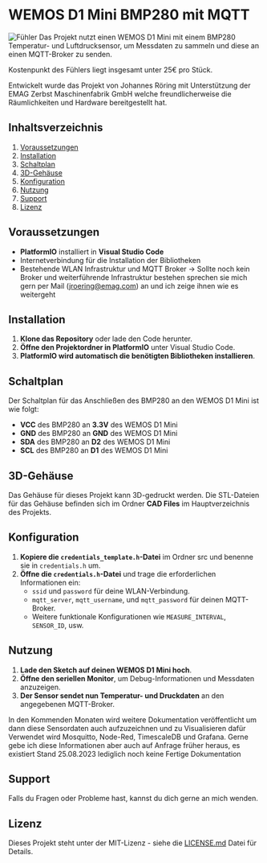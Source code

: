 # WEMOS D1 Mini BMP280 mit MQTT

![Fühler](CAD%20Files/Fühler.jpg)
Das Projekt nutzt einen WEMOS D1 Mini mit einem BMP280 Temperatur- und Luftdrucksensor, um Messdaten zu sammeln und diese an einen MQTT-Broker zu senden.

Kostenpunkt des Fühlers liegt insgesamt unter 25€ pro Stück.

Entwickelt wurde das Projekt von Johannes Röring mit Unterstützung der EMAG Zerbst Maschinenfabrik GmbH welche freundlicherweise die Räumlichkeiten und Hardware bereitgestellt hat.

## Inhaltsverzeichnis
1. [Voraussetzungen](#voraussetzungen)
2. [Installation](#installation)
3. [Schaltplan](#schaltplan)
4. [3D-Gehäuse](#3d-gehäuse)
5. [Konfiguration](#konfiguration)
6. [Nutzung](#nutzung)
7. [Support](#support)
8. [Lizenz](#lizenz)

## Voraussetzungen

- **PlatformIO** installiert in **Visual Studio Code**
- Internetverbindung für die Installation der Bibliotheken
- Bestehende WLAN Infrastruktur und MQTT Broker
-> Sollte noch kein Broker und weiterführende Infrastruktur bestehen sprechen sie mich gern per Mail (jroering@emag.com) an und ich zeige ihnen wie es weitergeht

## Installation

1. **Klone das Repository** oder lade den Code herunter.
2. **Öffne den Projektordner in PlatformIO** unter Visual Studio Code.
3. **PlatformIO wird automatisch die benötigten Bibliotheken installieren**.

## Schaltplan

Der Schaltplan für das Anschließen des BMP280 an den WEMOS D1 Mini ist wie folgt:

- **VCC** des BMP280 an **3.3V** des WEMOS D1 Mini
- **GND** des BMP280 an **GND** des WEMOS D1 Mini
- **SDA** des BMP280 an **D2** des WEMOS D1 Mini
- **SCL** des BMP280 an **D1** des WEMOS D1 Mini

## 3D-Gehäuse

Das Gehäuse für dieses Projekt kann 3D-gedruckt werden. Die STL-Dateien für das Gehäuse befinden sich im Ordner **CAD Files** im Hauptverzeichnis des Projekts.

## Konfiguration

1. **Kopiere die `credentials_template.h`-Datei** im Ordner src und benenne sie in `credentials.h` um.
2. **Öffne die `credentials.h`-Datei** und trage die erforderlichen Informationen ein:
   - `ssid` und `password` für deine WLAN-Verbindung.
   - `mqtt_server`, `mqtt_username`, und `mqtt_password` für deinen MQTT-Broker.
   - Weitere funktionale Konfigurationen wie `MEASURE_INTERVAL`, `SENSOR_ID`, usw.

## Nutzung

1. **Lade den Sketch auf deinen WEMOS D1 Mini hoch**.
2. **Öffne den seriellen Monitor**, um Debug-Informationen und Messdaten anzuzeigen.
3. **Der Sensor sendet nun Temperatur- und Druckdaten** an den angegebenen MQTT-Broker.

In den Kommenden Monaten wird weitere Dokumentation veröffentlicht um dann diese Sensordaten auch aufzuzeichnen und zu Visualisieren
dafür Verwendet wird Mosquitto, Node-Red, TimescaleDB und Grafana.
Gerne gebe ich diese Informationen aber auch auf Anfrage früher heraus, es existiert Stand 25.08.2023 lediglich noch keine Fertige Dokumentation

## Support

Falls du Fragen oder Probleme hast, kannst du dich gerne an mich wenden.

## Lizenz

Dieses Projekt steht unter der MIT-Lizenz - siehe die [LICENSE.md](LICENSE.md) Datei für Details.
